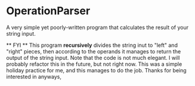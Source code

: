 # OperationParser
A very simple yet poorly-written program that calculates the result of your string input.

** FYI **
This program **recursively** divides the string inut to "left" and "right" pieces, then according to the operands it manages to return the output of the string input. Note that the code is not much elegant. I will probably refactor this in the future, but not right now. This was a simple holiday practice for me, and this manages to do the job. Thanks for being interested in anyways,


